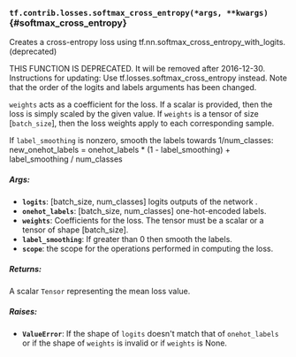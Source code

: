 ### `tf.contrib.losses.softmax_cross_entropy(*args, **kwargs)` {#softmax_cross_entropy}

Creates a cross-entropy loss using tf.nn.softmax_cross_entropy_with_logits. (deprecated)

THIS FUNCTION IS DEPRECATED. It will be removed after 2016-12-30.
Instructions for updating:
Use tf.losses.softmax_cross_entropy instead. Note that the order of the logits and labels arguments has been changed.

`weights` acts as a coefficient for the loss. If a scalar is provided,
then the loss is simply scaled by the given value. If `weights` is a
tensor of size [`batch_size`], then the loss weights apply to each
corresponding sample.

If `label_smoothing` is nonzero, smooth the labels towards 1/num_classes:
    new_onehot_labels = onehot_labels * (1 - label_smoothing)
                        + label_smoothing / num_classes

##### Args:


*  <b>`logits`</b>: [batch_size, num_classes] logits outputs of the network .
*  <b>`onehot_labels`</b>: [batch_size, num_classes] one-hot-encoded labels.
*  <b>`weights`</b>: Coefficients for the loss. The tensor must be a scalar or a tensor
    of shape [batch_size].
*  <b>`label_smoothing`</b>: If greater than 0 then smooth the labels.
*  <b>`scope`</b>: the scope for the operations performed in computing the loss.

##### Returns:

  A scalar `Tensor` representing the mean loss value.

##### Raises:


*  <b>`ValueError`</b>: If the shape of `logits` doesn't match that of `onehot_labels`
    or if the shape of `weights` is invalid or if `weights` is None.


